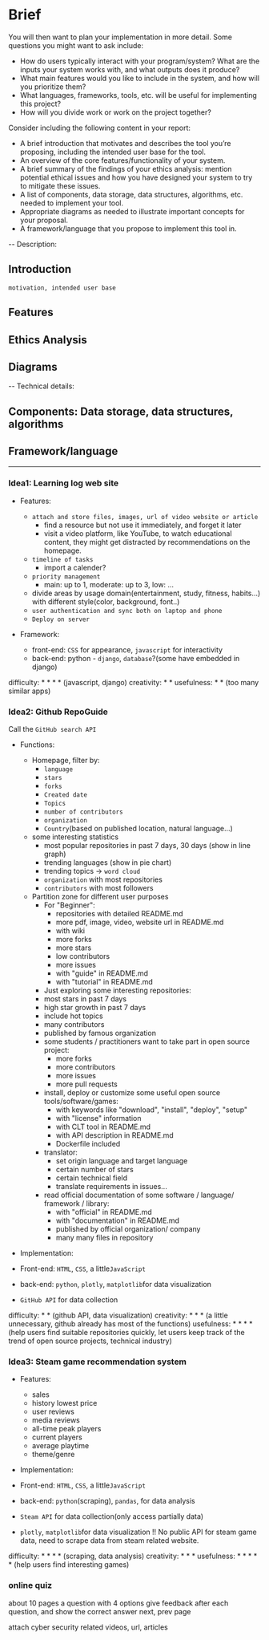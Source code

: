 
# Brief

You will then want to plan your implementation in more detail. Some questions you might want to ask 
include: 
- How do users typically interact with your program/system? What are the inputs your system 
works with, and what outputs does it produce? 
- What main features would you like to include in the system, and how will you prioritize them? 
- What languages, frameworks, tools, etc. will be useful for implementing this project? 
- How will you divide work or work on the project together?

Consider including the following content in your report: 
- A brief introduction that motivates and describes the tool you’re proposing, including the 
intended user base for the tool. 
- An overview of the core features/functionality of your system. 
- A brief summary of the findings of your ethics analysis: mention potential ethical issues and 
how you have designed your system to try to mitigate these issues. 
- A list of components, data storage, data structures, algorithms, etc. needed to implement your 
tool. 
- Appropriate diagrams as needed to illustrate important concepts for your proposal. 
- A framework/language that you propose to implement this tool in.


-- Description:
## Introduction
    motivation, intended user base
## Features
## Ethics Analysis
## Diagrams

-- Technical details:
## Components: Data storage, data structures, algorithms
## Framework/language






___

### Idea1: Learning log web site

- Features:
  - `attach and store files, images, url of video website or article`
    - find a resource but not use it immediately, and forget it later
    - visit a video platform, like YouTube, to watch educational content, they might get distracted by recommendations on the homepage.
  - `timeline of tasks`
    -  import a calender?
  - `priority management`
    -  main: up to 1, moderate: up to 3, low: ...
   -  divide areas by usage domain(entertainment, study, fitness, habits...) with different style(color, background, font..)
  - `user authentication and sync both on laptop and phone`
  - `Deploy on server`
  
- Framework:
  - front-end: `CSS` for appearance, `javascript` for interactivity
  - back-end: python - `django`,  `database`?(some have embedded in django)


difficulty: * * * * (javascript, django)
creativity: * * 
usefulness: * *     (too many similar apps)

### Idea2: Github RepoGuide
Call the `GitHub search API` 
- Functions:
  - Homepage, filter by:
    - `language`
    - `stars`
    - `forks`
    - `Created date`
    - `Topics`
    - `number of contributors`
    - `organization`
    - `Country`(based on published location, natural language...)
  - some interesting statistics
    - most popular repositories in past 7 days, 30 days (show in line graph)
    - trending languages  (show in pie chart)
    - trending topics -> `word cloud` 
    - `organization` with most repositories
    - `contributors` with most followers
  - Partition zone for different user purposes
    - For "Beginner": 
      - repositories with detailed README.md
      - more pdf, image, video, website url in README.md
      - with wiki
      - more forks
      - more stars
      - low contributors
      - more issues 
      - with "guide" in README.md
      - with "tutorial" in README.md
    -  Just exploring some interesting repositories:
      -  most stars in past 7 days
      -  high star growth in past 7 days
      -  include hot topics
      -  many contributors
      -  published by famous organization
    - some students / practitioners want to take part in open source project:
      - more forks
      - more contributors
      - more issues
      - more pull requests
    - install, deploy or customize some useful open source tools/software/games:
      - with keywords like "download", "install", "deploy", "setup"
      - with "license" information
      - with CLT tool in README.md
      - with API description in README.md
      - Dockerfile included
    - translator:
      -  set origin language and target language
      -  certain number of stars
      -  certain technical field
      -  translate requirements in issues...
    - read official documentation of some software / language/ framework / library:
      -  with "official" in README.md
      - with "documentation" in README.md
      -  published by official organization/ company
      -  many many files in repository
  
- Implementation:
- Front-end: `HTML`, `CSS`, a little`JavaScript`
- back-end: `python`, `plotly`, `matplotlib`for data visualization
- `GitHub API` for data collection

difficulty: * *  (github API, data visualization)
creativity: * * * (a little unnecessary, github already has most of the functions)
usefulness: * * * * (help users find suitable repositories quickly, let users keep track of the trend of open source projects, technical industry)
  


### Idea3: Steam game recommendation system

- Features:
  - sales
  - history lowest price
  - user reviews  
  - media reviews
  - all-time peak players
  - current players
  - average playtime
  - theme/genre

- Implementation:
- Front-end: `HTML`, `CSS`, a little`JavaScript`
- back-end: `python`(scraping), `pandas`,  for data analysis
- `Steam API` for data collection(only access partially data)
- `plotly`, `matplotlib`for data visualization
!! No public API for steam game data, need to scrape data from steam related website.

difficulty: * * * * (scraping, data analysis)
creativity: * * * 
usefulness: * * * * * (help users find interesting games)

### online quiz

about 10 pages
a question with 4 options 
give feedback after each question, and show the correct answer
next, prev page

attach cyber security related videos, url, articles
